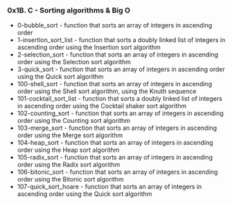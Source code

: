 ### 0x1B. C - Sorting algorithms & Big O

* 0-bubble_sort - function that sorts an array of integers in ascending order
* 1-insertion_sort_list - function that sorts a doubly linked list of integers in ascending order using the Insertion sort algorithm
* 2-selection_sort - function that sorts an array of integers in ascending order using the Selection sort algorithm
* 3-quick_sort - function that sorts an array of integers in ascending order using the Quick sort algorithm
* 100-shell_sort - function that sorts an array of integers in ascending order using the Shell sort algorithm, using the Knuth sequence
* 101-cocktail_sort_list - function that sorts a doubly linked list of integers in ascending order using the Cocktail shaker sort algorithm
* 102-counting_sort - function that sorts an array of integers in ascending order using the Counting sort algorithm
* 103-merge_sort - function that sorts an array of integers in ascending order using the Merge sort algorithm
* 104-heap_sort -  function that sorts an array of integers in ascending order using the Heap sort algorithm
* 105-radix_sort - function that sorts an array of integers in ascending order using the Radix sort algorithm
* 106-bitonic_sort - function that sorts an array of integers in ascending order using the Bitonic sort algorithm
* 107-quick_sort_hoare - function that sorts an array of integers in ascending order using the Quick sort algorithm
